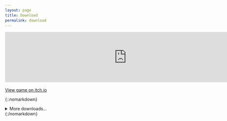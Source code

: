 ```yaml
---
layout: page
title: Download
permalink: download
---
```


<iframe id="itchio-widget" frameborder="0" src="https://itch.io/embed/2240192?bg_color=fdf6e3&amp;fg_color=000000&amp;link_color=24828b&amp;border_color=c5bba3" width="800" height="167"><a href="https://yaouw.itch.io/toshes-quest-ii">Toshe's Quest II by yaouw</a></iframe>

<a class="widget-fallback" target="_blank" href="https://yaouw.itch.io/toshes-quest-ii">View game on itch.io</a>

{::nomarkdown}<div class="callout"><details><summary>More downloads...</summary>{:/nomarkdown}

### ![](assets/img/hammer.png) [Saved Game Editor](https://github.com/1bengardner/toshes-quest-ii-editor/releases/latest "GitHub release page") [📥](https://github.com/1bengardner/toshes-quest-ii-editor/releases/download/v1.0.1-standalone/Editor.exe "Download (v1.0.1)")

Change your stats and items for fun and profit.

### ![](assets/img/convert.png) [Saved Game Converter](https://github.com/1bengardner/toshes-quest-ii-converter/releases/latest "GitHub release page") [📥](https://github.com/1bengardner/toshes-quest-ii-converter/releases/download/v1.0.0/Converter.exe "Download (v1.0.0)")

Returning from an older version of Toshe's Quest II? Convert saved games from v2 and earlier to be compatible with the latest version of Toshe's Quest II.

### <svg width="24.5" height="25" viewBox="0 0 98 96" xmlns="http://www.w3.org/2000/svg"><path class="monocolour" fill-rule="evenodd" clip-rule="evenodd" d="M48.854 0C21.839 0 0 22 0 49.217c0 21.756 13.993 40.172 33.405 46.69 2.427.49 3.316-1.059 3.316-2.362 0-1.141-.08-5.052-.08-9.127-13.59 2.934-16.42-5.867-16.42-5.867-2.184-5.704-5.42-7.17-5.42-7.17-4.448-3.015.324-3.015.324-3.015 4.934.326 7.523 5.052 7.523 5.052 4.367 7.496 11.404 5.378 14.235 4.074.404-3.178 1.699-5.378 3.074-6.6-10.839-1.141-22.243-5.378-22.243-24.283 0-5.378 1.94-9.778 5.014-13.2-.485-1.222-2.184-6.275.486-13.038 0 0 4.125-1.304 13.426 5.052a46.97 46.97 0 0 1 12.214-1.63c4.125 0 8.33.571 12.213 1.63 9.302-6.356 13.427-5.052 13.427-5.052 2.67 6.763.97 11.816.485 13.038 3.155 3.422 5.015 7.822 5.015 13.2 0 18.905-11.404 23.06-22.324 24.283 1.78 1.548 3.316 4.481 3.316 9.126 0 6.6-.08 11.897-.08 13.526 0 1.304.89 2.853 3.316 2.364 19.412-6.52 33.405-24.935 33.405-46.691C97.707 22 75.788 0 48.854 0z" fill="#fff"/></svg> [Source Code](https://github.com/1bengardner/toshes-quest-ii)

Source code is available on GitHub.

{::nomarkdown}</details></div>{:/nomarkdown}

<script type="text/javascript">
  const widget = document.getElementById("itchio-widget");
  if (window.innerWidth < 860) {
    widget.width = 208;
  } else {
    widget.width = 800;
  }
</script>
